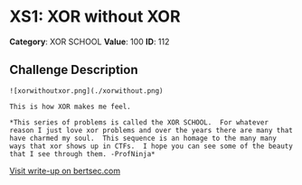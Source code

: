 # XS1: XOR without XOR
**Category**: XOR SCHOOL
**Value**: 100
**ID**: 112

## Challenge Description
```
![xorwithoutxor.png](./xorwithout.png)

This is how XOR makes me feel.

*This series of problems is called the XOR SCHOOL.  For whatever reason I just love xor problems and over the years there are many that have charmed my soul.  This sequence is an homage to the many many ways that xor shows up in CTFs.  I hope you can see some of the beauty that I see through them. -ProfNinja*
```

[Visit write-up on bertsec.com](https://bertsec.com/xs1:-xor-without-xor)

